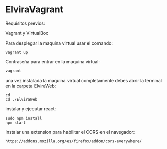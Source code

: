 # ElviraVagrant

Requisitos previos:

Vagrant y VirtualBox


Para desplegar la maquina virtual usar el comando:
```
vagrant up
```
Contraseña para entrar en la maquina virtual:
```
vagrant
```
una vez instalada la maquina virtual completamente debes abrir la terminal en la carpeta ElviraWeb:
```
cd
cd ./ElviraWeb
```
instalar y ejecutar react:
```
sudo npm install
npm start
```
Instalar una extension para habilitar el CORS en el navegador:
```
https://addons.mozilla.org/es/firefox/addon/cors-everywhere/
```
